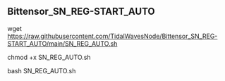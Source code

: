 ## Bittensor_SN_REG-START_AUTO

wget https://raw.githubusercontent.com/TidalWavesNode/Bittensor_SN_REG-START_AUTO/main/SN_REG_AUTO.sh

chmod +x SN_REG_AUTO.sh

bash SN_REG_AUTO.sh
